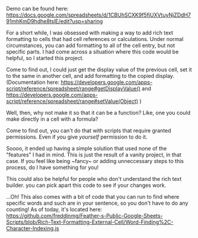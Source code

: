 Demo can be found here: https://docs.google.com/spreadsheets/d/1CBUhSCXK9f5fjUXVtuyNjZDdH791mhKmD9hdhe8tslE/edit?usp=sharing

For a short while, I was obsessed with making a way to add rich text formatting to cells that had cell references or calculations. Under normal circumstances, you can add formatting to all of the cell entry, but not specific parts. I had come across a situation where this code would be helpful, so I started this project.

Come to find out, I could just get the display value of the previous cell, set it to the same in another cell, and add formatting to the copied display. (Documentation here: https://developers.google.com/apps-script/reference/spreadsheet/range#getDisplayValue() and https://developers.google.com/apps-script/reference/spreadsheet/range#setValue(Object) )

Well, then, why not make it so that it can be a function? Like, one you could make directly in a cell with a formula?

Come to find out, you can't do that with scripts that require granted permissions. Even if *you* give *yourself* permission to do it.

Soooo, it ended up having a simple solution that used none of the "features" I had in mind. This is just the result of a vanity project, in that case. If you feel like being ~fancy~ or adding unneccessary steps to this process, do I have something for you! 

This could also be helpful for people who don't understand the rich text builder. you can pick apart this code to see if your changes work.

...Oh! This also comes with a bit of code that you can run to find where specific words and such are in your sentence, so you don't have to do any counting! As of today, it's located here: https://github.com/freddinmg/Feather-s-Public-Google-Sheets-Scripts/blob/Rich-Text-Formatting-External-Cell/Word-Finding%2C-Character-Indexing.js
